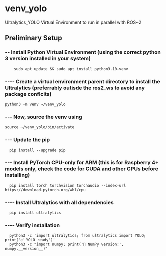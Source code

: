 # venv_yolo
Ultralytics_YOLO Virtual Environment to run in parallel with ROS~2

##  Preliminary Setup

### -- Install Python Virtual Environment (using the correct python 3 version installed in your system)

        sudo apt update && sudo apt install python3.10-venv
        
### ---- Create a virtual environment parent directory to install the Ultralytics (preferrably outisde the ros2_ws to avoid any package conflcits)

    python3 -m venv ~/venv_yolo

### --- Now, source the venv using

    source ~/venv_yolo/bin/activate

### --- Update the pip

      pip install --upgrade pip

### --- Install PyTorch CPU-only for ARM (this is for Raspberry 4+ models only, check the code for CUDA and other GPUs before installing)

      pip install torch torchvision torchaudio --index-url https://download.pytorch.org/whl/cpu

### ---- Install Ultralytics with all dependencies

      pip install ultralytics


### ---- Verify installation

      python3 -c 'import ultralytics; from ultralytics import YOLO; print("✅ YOLO ready")'
      python3 -c "import numpy; print('🔢 NumPy version:', numpy.__version__)"
